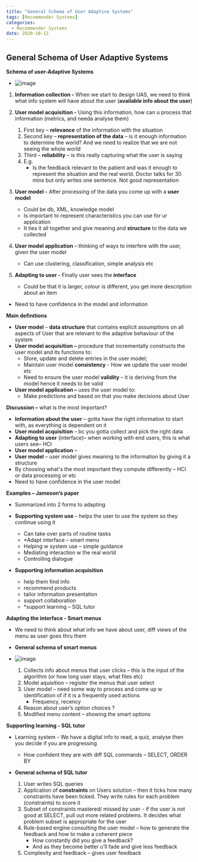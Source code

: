 ```yaml
---
title: "General Schema of User Adaptive Systems"
tags: [Recommender Systems]
categories:
  - Recommender Systems
date: 2020-10-12
---
```


## **General Schema of User Adaptive Systems**

**Schema of user-Adaptive Systems**
  - ![image](https://user-images.githubusercontent.com/33334078/95707698-37c12f80-0c95-11eb-985c-756d9df937e4.png)

1.  **Information collection -** When we start to design UAS, we need to
    think what info system will have about the user (**available info
    about the user**)

2.  **User model acquisition -** Using this information, how can u
    process that information (metrics, and needa analyse them)
    1.  First key – **relevance** of the information with the situation
    2.  Second key – **representation of the data** – is it enough
        information to determine the world? And we need to realize that
        we are not seeing the whole world
    3.  Third – **reliability** – is this really capturing what the user
        is saying
    4.  E.g.
        - Is the feedback relevant to the patient and was it enough to
            represent the situation and the real world. Doctor talks for
            30 mins but only writes one sentence. Not good
            representation

3.  **User model -** After processing of the data you come up with a
    **user model**
      - Could be db, XML, knowledge model
      - Is important to represent characteristics you can use for ur application
      - It ties it all together and give meaning and **structure** to
        the data we collected


4.  **User model application** – thinking of ways to interfere with the
    user, given the user model
      - Can use clustering, classification, simple analysis etc


5.  **Adapting to user -** Finally user sees the **interface**
      - Could be that it is larger, colour is different, you get more
        description about an item

  - Need to have confidence in the model and information


**Main definitions**
  - **User model** – **data structure** that contains explicit
    assumptions on all aspects of User that are relevant to the adaptive
    behaviour of the system
  - **User model acquisition –** procedure that incrementally constructs
    the user model and its functions to:
      - Store, update and delete entries in the user model;
      - Maintain user model **consistency** - How we update the user
        model etc
      - Need to ensure the user model **validity** – it is deriving from
        the model hence it needs to be valid
  - **User model application –** uses the user model to:
      - Make predictions and based on that you make decisions about User

**Discussion –** what is the most important?
  - **Information about the user** – gotta have the right information to
    start with, as everything is dependent on it
  - **User model acquisition** – bc you gotta collect and pick the right
    data
  - **Adapting to user** (interface)– when working with end users, this
    is what users see– HCI
  - **User model application** –
  - **User model** – user model gives meaning to the information by
    giving it a structure
  - By choosing what's the most important they compute differently – HCI or
    data processing or etc
  - Need to have confidence in the user model

**Examples – Jameson’s paper**

  - Summarized into 2 forms to adapting

  - **Supporting system use** – helps the user to use the system so they    continue using it
      - Can take over parts of routine tasks
      - \*Adapt interface – smart menu
      - Helping w system use – simple guidance
      - Mediating interaction w the real world
      - Controlling dialogue


  - **Supporting information acquisition**
      - help them find info
      - recommend products
      - tailor information presentation
      - support collaboration
      - \*support learning – SQL tutor


**Adapting the interface - Smart menus**

  - We need to think about what info we have about user, diff views of
    the menu as user goes thru them
  - **General schema of smart menus**
  - ![image](https://user-images.githubusercontent.com/33334078/95707718-47407880-0c95-11eb-9b1f-2a594a76eac2.png)

    1.  Collects info about menus that user clicks – this is the input
        of the algorithm (or how long user stays, what files etc)
    2.  Model aquisition – register the menus that user select
    3.  User model – need some way to process and come up w
        identification of if it is a frequently used actions
          - Frequency, recency
    4.  Reason about user’s option choices ?
    5.  Modified menu content – showing the smart options

**Supporting learning - SQL tutor**
  - Learning system - We have a digital info to read, a quiz, analyse
    then you decide if you are progressing
      - How confident they are with diff SQL commands – SELECT, ORDER BY


  - **General schema of SQL tutor**
    1.  User writes SQL queries
    2.  Application of **constraints** on Users solution – then it ticks
        how many constraints have been ticked. They write rules for each
        problem (constraints) to score it
    3.  Subset of constraints mastered/ missed by user - if the user is
        not good at SELECT, pull out more related problems. It decides
        what problem subset is appropriate for the user
    4.  Rule-based engine consulting the user model – how to generate
        the feedback and how to make a coherent piece
          - How constantly did you give a feedback?
          - And as they become better u’ll fade and give less feedback
    5.  Complexity and feedback – gives user feedback
